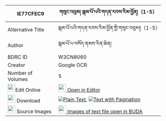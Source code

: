|IE77CFEC9|གསུང་འབུམ། སྒམ་པོ་པའི་གདན་རབས་རིམ་བྱོན།（1-5） 
| --- | --- 
|Alternative Title |སྒམ་པོ་པའི་གདན་རབས་རིམ་བྱོན་གྱི་གསུང་འབུམ༎（1-5）
|Author| སྒམ་པོ་པ་བསོད་ནམས་རིན་ཆེན།
|BDRC ID | W3CN8060
|Creator | Google OCR
|Number of Volumes| 5
|<img width="25" src="https://img.icons8.com/color/25/000000/edit-property.png">Edit Online| [<img width="25" src="https://avatars.githubusercontent.com/u/45091458?s=200&v=4"> Open in Editor](http://editor.openpecha.org/IE77CFEC9)
|<img width="25" src="https://img.icons8.com/fluent/48/000000/download-2.png"/>  Download | [![](https://img.icons8.com/color/20/000000/txt.png)Plain Text](https://github.com/Openpecha/IE77CFEC9/releases/download/v1/sungbum_gampopa_i_denrab_rimjo_plain_IE77CFEC9.zip), [![](https://img.icons8.com/color/20/000000/txt.png)Text with Pagination](https://github.com/Openpecha/IE77CFEC9/releases/download/v1/sungbum_gampopa_i_denrab_rimjo_pages_IE77CFEC9.zip)
|<img width="25" src="https://img.icons8.com/plasticine/100/000000/pictures-folder.png"/>  Source Images | [<img width="25" src="https://library.bdrc.io/icons/BUDA-small.svg"> Images of text file open in BUDA](https://library.bdrc.io/show/bdr:W3CN8060)